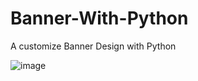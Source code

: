 # Banner-With-Python
A customize Banner Design with Python


![image](https://cloud.githubusercontent.com/assets/7108425/16003713/da509326-317f-11e6-867a-7ae752d8c6c1.jpg)

